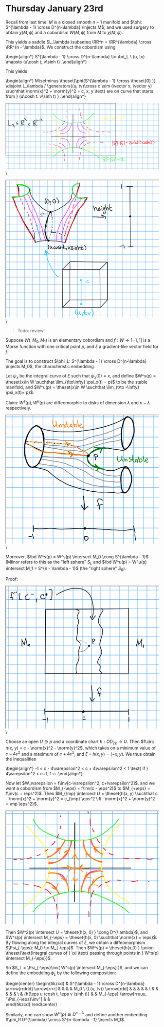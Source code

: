 # Thursday January 23rd

Recall from last time:
$M$ is a closed smooth $n-1$ manifold and $\phi: S^{\lambda - 1} \cross D^{n-\lambda} \injects M$, and we used surgery to obtain $\chi(M, \phi)$ and a cobordism $W(M, \phi)$ from $M$ to $\chi(M, \phi)$.

This yields a saddle $L_\lambda \subseteq \RR^n = \RR^{\lambda} \cross \RR^{n - \lambda}$.
We construct the cobordism using

\begin{align*}
S^{\lambda - 1} \cross D^{n-\lambda} \to \bd_L \\
(u, tv) \mapsto (u\cosh t, v\sinh t)
.\end{align*}

This yields

\begin{align*}
M\setminus \theset{\phi{S^{\lambda - 1} \cross \theset{0} }} \disjoint L_\lambda 
/ \generators{(u, tv)\cross c \sim (\vector x, \vector y) \suchthat \norm{x}^2 + \norm{y}^2 = c, x, y \text{ are on curve that starts from } (u\cosh t. v\sinh t)  }
.\end{align*}


![Image](figures/2020-01-23-11:22.png)\

![Image](figures/2020-01-23-11:23.png)\

> Todo: review!


Suppose $W(; M_0, M_1)$ is an elementary cobordism and $f: W \to [-1, 1]$ is a Morse function with one critical point $p$, and $\xi$ a gradient-like vector field for $f$.

The goal is to construct $\phi_L: S^{\lambda - 1} \cross D^{n-\lambda} \injects M_0$, the characteristic embedding.

Let $\psi_x$ be the integral curve of $\xi$ such that $\psi_x(0) = x$, and define $W^s(p) = \theset{x\in W \suchthat \lim_{t\to\infty} \psi_x(t) = p}$ to be the stable manifold, and $W^u(p) = \theset{x\in W \suchthat \lim_{t\to -\infty} \psi_x(t)= p}$.

Claim:
$W^s(p), W^u(p)$ are diffeomorphic to disks of dimension $\lambda$ and $n-\lambda$ respectively.

![Image](figures/2020-01-23-11:33.png)\

Moreover, $\bd W^s(p) = W^s(p) \intersect M_0 \cong S^{\lambda - 1}$ (Milnor refers to this as the "left sphere" $S_L$ and $\bd W^u(p) = W^u(p) \intersect M_1 = S^{n - \lambda - 1}$ (the "right sphere" $S_R$).

Proof:

![Image](figures/2020-01-23-11:38.png)\

Choose an open $U \ni p$ and a coordinate chart $h: OD_{2\varepsilon} \to U$.
Then $f\circ h(x, y) = c - \norm{x}^2 - \norm{y}^2$, which takes on a minimum value of $c - 4\varepsilon^2$ and a maximum of $c + 4\varepsilon^2$, and $\xi \circ h(x, y) = (-x, y)$.
We thus obtain the inequalities

\begin{align*}
-1 < c - 4\varepsilon^2 < c + 4\varepsilon^2 < 1 \text{ if } 4\varepsilon^2 < c+1, 1-c
.\end{align*}

Now let $W_\varepsilon = f\inv[c-\varepsilon^2, c+\varepsilon^2]$, and we want a cobordism from $M_{-\eps} = f\inv(c - \eps^2)$ to $M_{+\eps} = f\inv(c + \eps^2)$.
Then $M_{\mp} \intersect U = \theset{h(x, y) \suchthat c - \norm{x}^2 + \norm{y}^2 = c_{\mp} \eps^2 \iff -\norm{x}^2 + \norm{y}^2 = \mp \eps^2}$.

![Image](figures/2020-01-23-11:46.png)

Then $W^2(p) \intersect U = \theset{h(x, 0) } \cong D^{\lambda}$, and $W^s(p) \intersect M_{-\eps} = \theset{h(x, 0) \suchthat \norm{x} = \eps}$.
By flowing along the integral curves of $\xi$, we obtain a diffeomorphism $\Psi_{-\eps}: M_0 \to M_{-\eps}$.
Then $W^s(p) = \theset{h(x,0) } \union \theset{\text{integral curves of } \xi \text{ passing through points in } W^s(p) \intersect M_{-\eps}}$.

So $S_L = \Psi_{-\eps}\inv( W^s(p) \intersect M_{-\eps} )$, and we can define the embedding $\phi_L$ by the following composition:

\begin{center}
\begin{tikzcd}
& S^{\lambda - 1} \cross D^{n-\lambda} \arrow[rrddd] \arrow[rrrr] &  &                                             &  & M_0 \\
{L(u, tv)} \arrow[rdd] &                                                                 &  &                                             &  &     \\
&                                                                 &  &                                             &  &     \\
& {h(\eps u \cosh t, \eps v \sinh t)}                             &  & M_{-\eps} \arrow[rruuu, "\Psi_{-\eps}\inv"] &  &    
\end{tikzcd}
\end{center}


Similarly, one can show $W^u(p) \cong D^{n-\lambda}$ and define another embedding $\phi_R D^{\lambda} \cross S^{n-\lambda - 1} \injects M_1$.


